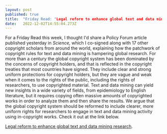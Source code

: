 ```yaml
---
layout: post 
published: true
title:  "Friday Read: "Legal reform to enhance global text and data mining research" in *Science*" 
date:   2022-12-02T14:55:04.273Z 
---
```


For a Friday Read this week, I thought I'd share a Policy Forum article published yesterday in *Science,* which I co-signed along with 17 other copyright scholars from around the world, explaining how the patchwork of copyright rules for text and data mining is hampering global research. For more than a century the global copyright system has been dominated by the concerns of copyright holders, and that is reflected in the copyright treaties that most countries have signed. They include clear and strong uniform protections for copyright holders, but they are vague and weak when it comes to the rights of the public, including the rights of researchers, to use copyrighted material. Text and data mining can yield new insights in a wide variety of fields, from epidemiology to English literature, but it requires copying often massive amounts of copyrighted works in order to analyze them and then share the results. We argue that the global copyright system should be reformed to include clearer, more uniform rights for researchers to engage in text and data mining activity using in-copyright works. Check it out at the link below. 

[Legal reform to enhance global text and data mining research](https://www.science.org/doi/10.1126/science.add6124).
